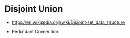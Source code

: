 # Disjoint Union

- <https://en.wikipedia.org/wiki/Disjoint-set_data_structure>

- Redundant Connection
